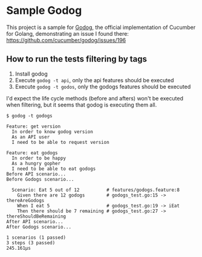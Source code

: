 # Sample Godog

This project is a sample for [Godog](https://github.com/cucumber/godog), the official implementation of Cucumber for Golang, demonstrating an issue I found there: https://github.com/cucumber/godog/issues/196

## How to run the tests filtering by tags
1. Install godog
1. Execute `godog -t api`, only the api features should be executed
1. Execute `godog -t godos`, only the godogs features should be executed

I'd expect the life cycle methods (before and afters) won't be executed when filtering, but it seems that godog is executing them all.

```shell
$ godog -t godogs                                                 

Feature: get version
  In order to know godog version
  As an API user
  I need to be able to request version

Feature: eat godogs
  In order to be happy
  As a hungry gopher
  I need to be able to eat godogs
Before API scenario...
Before Godogs scenario...

  Scenario: Eat 5 out of 12          # features/godogs.feature:8
    Given there are 12 godogs        # godogs_test.go:15 -> thereAreGodogs
    When I eat 5                     # godogs_test.go:19 -> iEat
    Then there should be 7 remaining # godogs_test.go:27 -> thereShouldBeRemaining
After API scenario...
After Godogs scenario...

1 scenarios (1 passed)
3 steps (3 passed)
245.161µs
```